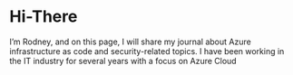 # Hi-There
I’m Rodney, and on this page, I will share my journal about Azure infrastructure as code and security-related topics. I have been working in the IT industry for several years with a focus on Azure Cloud
